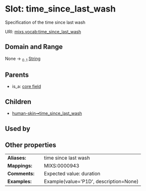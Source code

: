 
# Slot: time_since_last_wash


Specification of the time since last wash

URI: [mixs.vocab:time_since_last_wash](https://w3id.org/mixs/vocab/time_since_last_wash)


## Domain and Range

None &#8594;  <sub>0..1</sub> [String](types/String.md)

## Parents

 *  is_a: [core field](core_field.md)

## Children

 *  [human-skin➞time_since_last_wash](human_skin_time_since_last_wash.md)

## Used by


## Other properties

|  |  |  |
| --- | --- | --- |
| **Aliases:** | | time since last wash |
| **Mappings:** | | MIXS:0000943 |
| **Comments:** | | Expected value: duration |
| **Examples:** | | Example(value='P1D', description=None) |

